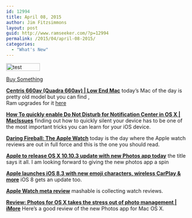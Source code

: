 ```yaml
---
id: 12994
title: April 08, 2015
author: Jim Fitzsimmons
layout: post
guid: http://www.ramseeker.com/?p=12994
permalink: /2015/04/april-08-2015/
categories:
  - "What's New"
---
```

<div id="attachment_12557" style="width: 102px" class="wp-caption alignleft">
  <a href="http://www.amazon.com/?_encoding=UTF8&tag=ramseeker-20&linkCode=ur2&camp=1789&creative=390957"><img class="wp-image-12557 size-full" src="http://www.ramseeker.com/wp-content/uploads/2014/10/Screenshot-2014-10-31-at-4.10.01-PM.png" alt="test caption" width="92" height="21" /></a>
  
  <p class="wp-caption-text">
    <a href="http://www.amazon.com/?_encoding=UTF8&tag=ramseeker-20&linkCode=ur2&camp=1789&creative=390957">Buy Something</a>
  </p>
</div>

[**Centris 660av (Quadra 660av) | Low End Mac**][1] today&#8217;s Mac of the day is pretty old model but you can find ,  
Ram upgrades for it [here][2]

[**How To quickly enable Do Not Disturb for Notification Center in OS X | MacIssues**][3] finding out how to quickly silent your device has to be one of the most important tricks you can learn for your iOS device.

[**Daring Fireball: The Apple Watch**][4] today is the day where the Apple watch reviews are out in full force and this is the one you should read.

[**Apple to release OS X 10.10.3 update with new Photos app today**][5] the title says it all. I am looking forward to giving the new photos app a spin

[**Apple launches iOS 8.3 with new emoji characters, wireless CarPlay & more**][6] iOS 8 gets an update too.

[**Apple Watch meta review**][7] mashable is collecting watch reviews.

[**Review: Photos for OS X takes the stress out of photo management | iMore**][8] Here&#8217;s a good review of the new Photos app for Mac OS X.

 [1]: http://lowendmac.com/1993/centris-660av-quadra-660av/
 [2]: http://www.ramseeker.com/apple-performa-and-older-mac-memory-upgrades/
 [3]: http://www.macissues.com/2015/04/08/how-to-quickly-enable-do-not-disturb-for-notification-center-in-os-x/
 [4]: http://daringfireball.net/2015/04/the_apple_watch
 [5]: http://appleinsider.com/articles/15/04/08/apple-to-release-os-x-10103-update-with-new-photos-app-today
 [6]: http://appleinsider.com/articles/15/04/08/apple-launches-ios-83-with-new-emoji-characters-wireless-carplay-more
 [7]: http://mashable.com/2015/04/08/apple-watch-meta-review/
 [8]: http://www.imore.com/review-photos-os-x-takes-stress-out-photo-management